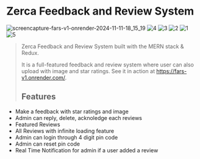 # Zerca Feedback and Review System

![screencapture-fars-v1-onrender-2024-11-11-18_15_19](https://github.com/user-attachments/assets/8218b707-983e-4aba-9034-1c2bb2ca9d44)
![4](https://github.com/user-attachments/assets/8b8d62ff-a606-41aa-967c-7248767f633e)
![3](https://github.com/user-attachments/assets/52fb41a2-97b1-4d48-8eb1-6e5570413fb7)
![2](https://github.com/user-attachments/assets/50a9be1f-9a2d-40fe-ad39-d5ce4466c833)
![1](https://github.com/user-attachments/assets/6f61ecc5-a6db-47cf-9674-5053cde3f820)
![5](https://github.com/user-attachments/assets/3a8d7169-422c-4cec-8f67-9542034084d8)


> Zerca Feedback and Review System  built with the MERN stack & Redux.
>
> It is a full-featured feedback and review system where user can also upload with image and star ratings. See it in action at https://fars-v1.onrender.com/.
>
> ## Features

- Make a feedback with star ratings and image
- Admin can reply, delete, acknoledge each reviews
- Featured Reviews
- All Reviews with infinite loading feature
- Admin can login through 4 digit pin code
- Admin can reset pin code
- Real Time Notification for admin if a user added a review
